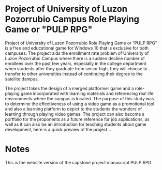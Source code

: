 # Project of University of Luzon Pozorrubio Campus Role Playing Game or "PULP RPG"
Project of University of Luzon Pozorrubio Role Playing Game or “PULP RPG” is a free and educational game for Windows 10 that is exclusive for both campuses. The project aids the enrollment rate problem of University of Luzon Pozorrubio Campus where there is a sudden decline number of enrollees over the past few years, especially in the college department when students after they graduate from senior high, they will choose to transfer to other universities instead of continuing their degree to the satellite dampus. 

The project takes the design of a merged platformer game and a role-playing game incorporated with learning materials and referencing real life environments where the campus is located. The purpose of this study was to determine the effectiveness of using a video game as a promotional tool and also a learning platform to depict to the students the wonders of learning through playing video games. The project can also become a portfolio for the proponents as a future reference for job applications, as well as it can also be an introduction for teaching students about game development, here is a quick preview of the project...

# Notes
This is the website version of the capstone project manuscript PULP RPG
